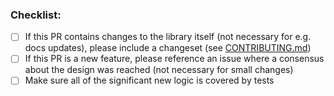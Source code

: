 <!--
  Thanks for filing a pull request on Apollo Client!

  A few automated bots may chime in on your PR. They are here to help
  with reviewing and ensuring Apollo Client is production ready after each
  pull request merge.

    - apollo-cla will respond asking you to sign the CLA if this is your first PR.
      It may also respond with warnings, messages, or fail the build if something is off.
      Don't worry, it'll help you to fix what is broken!

    - bundlesize is a status check to keep the footprint of Apollo Client as small as possible.

    - circleci will run tests, checking style of code, and generally make
      sure everything is working as expected

  Please look at the following checklist to ensure that your PR
  can be accepted quickly:
-->

### Checklist:

- [ ] If this PR contains changes to the library itself (not necessary for e.g. docs updates), please include a changeset (see [CONTRIBUTING.md](https://github.com/apollographql/apollo-client/blob/main/CONTRIBUTING.md#changesets))
- [ ] If this PR is a new feature, please reference an issue where a consensus about the design was reached (not necessary for small changes)
- [ ] Make sure all of the significant new logic is covered by tests
